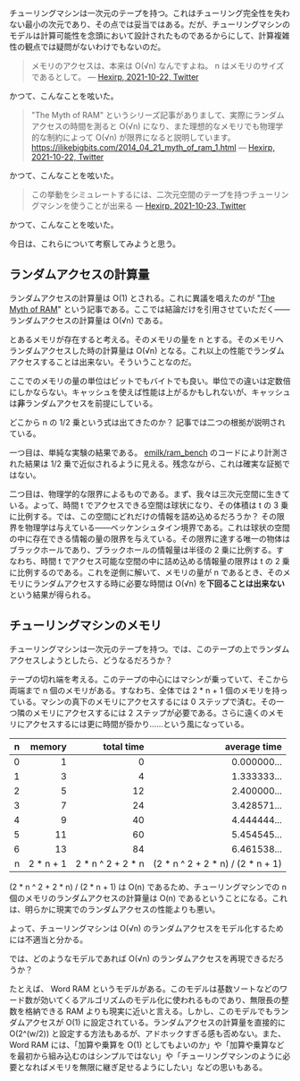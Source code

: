 チューリングマシンは一次元のテープを持つ。これはチューリング完全性を失わない最小の次元であり、その点では妥当ではある。だが、チューリングマシンのモデルは計算可能性を念頭において設計されたものであるからにして、計算複雑性の観点では疑問がないわけでもないのだ。

> メモリのアクセスは、本来は O(√n) なんですよね。 n はメモリのサイズであるとして。
> — [Hexirp, 2021-10-22, Twitter](https://twitter.com/hexirp_prixeh/status/1451397834029219864)

かつて、こんなことを呟いた。

> "The Myth of RAM" というシリーズ記事がありまして、実際にランダムアクセスの時間を測ると O(√n) になり、また理想的なメモリでも物理学的な制約によって O(√n) が限界になると説明しています。
> https://ilikebigbits.com/2014_04_21_myth_of_ram_1.html
> — [Hexirp, 2021-10-22, Twitter](https://twitter.com/hexirp_prixeh/status/1451459195568472074)

かつて、こんなことを呟いた。

> この挙動をシミュレートするには、二次元空間のテープを持つチューリングマシンを使うことが出来る
> — [Hexirp, 2021-10-23, Twitter](https://twitter.com/hexirp_prixeh/status/1451793693107638275)

かつて、こんなことを呟いた。

今日は、これらについて考察してみようと思う。

## ランダムアクセスの計算量

ランダムアクセスの計算量は O(1) とされる。これに異議を唱えたのが "[The Myth of RAM](http://ilikebigbits.com/2014_04_21_myth_of_ram_1.html)" という記事である。ここでは結論だけを引用させていただく——ランダムアクセスの計算量は O(√n) である。

とあるメモリが存在すると考える。そのメモリの量を n とする。そのメモリへランダムアクセスした時の計算量は O(√n) となる。これ以上の性能でランダムアクセスすることは出来ない。そういうことなのだ。

ここでのメモリの量の単位はビットでもバイトでも良い。単位での違いは定数倍にしかならない。キャッシュを使えば性能は上がるかもしれないが、キャッシュは**非**ランダムアクセスを前提にしている。

どこから n の 1/2 乗という式は出てきたのか？ 記事では二つの根拠が説明されている。

一つ目は、単純な実験の結果である。 [emilk/ram_bench](https://github.com/emilk/ram_bench) のコードにより計測された結果は 1/2 乗で近似されるように見える。残念ながら、これは確実な証拠ではない。

二つ目は、物理学的な限界によるものである。まず、我々は三次元空間に生きている。よって、時間 t でアクセスできる空間は球状になり、その体積は t の 3 乗に比例する。では、この空間にどれだけの情報を詰め込めるだろうか？ その限界を物理学は与えている——ベッケンシュタイン境界である。これは球状の空間の中に存在できる情報の量の限界を与えている。その限界に達する唯一の物体はブラックホールであり、ブラックホールの情報量は半径の 2 乗に比例する。すなわち、時間 t でアクセス可能な空間の中に詰め込める情報量の限界は t の 2 乗に比例するのである。これを逆側に解いて、メモリの量が n であるとき、そのメモリにランダムアクセスする時に必要な時間は O(√n) を**下回ることは出来ない**という結果が得られる。

## チューリングマシンのメモリ

チューリングマシンは一次元のテープを持つ。では、このテープの上でランダムアクセスしようとしたら、どうなるだろうか？

テープの切れ端を考える。このテープの中心にはマシンが乗っていて、そこから両端まで n 個のメモリがある。すなわち、全体では 2 * n + 1 個のメモリを持っている。マシンの真下のメモリにアクセスするには 0 ステップで済む。その一つ隣のメモリにアクセスするには 2 ステップが必要である。さらに遠くのメモリにアクセスするには更に時間が掛かり……という風になっている。

| n |    memory |        total time |                      average time |
|--:|----------:|------------------:|----------------------------------:|
| 0 |         1 |                 0 |                       0.000000... |
| 1 |         3 |                 4 |                       1.333333... |
| 2 |         5 |                12 |                       2.400000... |
| 3 |         7 |                24 |                       3.428571... |
| 4 |         9 |                40 |                       4.444444... |
| 5 |        11 |                60 |                       5.454545... |
| 6 |        13 |                84 |                       6.461538... |
| n | 2 * n + 1 | 2 * n ^ 2 + 2 * n | (2 * n ^ 2 + 2 * n) / (2 * n + 1) |

(2 * n ^ 2 + 2 * n) / (2 * n + 1) は O(n) であるため、チューリングマシンでの n 個のメモリのランダムアクセスの計算量は O(n) であるということになる。これは、明らかに現実でのランダムアクセスの性能よりも悪い。

よって、チューリングマシンは O(√n) のランダムアクセスをモデル化するためには不適当と分かる。

では、どのようなモデルであれば O(√n) のランダムアクセスを再現できるだろうか？

たとえば、 Word RAM というモデルがある。このモデルは基数ソートなどのワード数が効いてくるアルゴリズムのモデル化に使われるものであり、無限長の整数を格納できる RAM よりも現実に近いと言える。しかし、このモデルでもランダムアクセスが O(1) に設定されている。ランダムアクセスの計算量を直接的に O(2^(w/2)) と設定する方法もあるが、アドホックすぎる感も否めない。また、 Word RAM には、「加算や乗算を O(1) としてもよいのか」や「加算や乗算などを最初から組み込むのはシンプルではない」や「チューリングマシンのように必要となればメモリを無限に継ぎ足せるようにしたい」などの思いもある。
